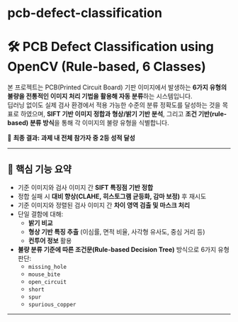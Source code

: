 # pcb-defect-classification
# 🛠️ PCB Defect Classification using OpenCV (Rule-based, 6 Classes)

본 프로젝트는 PCB(Printed Circuit Board) 기판 이미지에서 발생하는 **6가지 유형의 불량을 전통적인 이미지 처리 기법을 활용해 자동 분류**하는 시스템입니다.  
딥러닝 없이도 실제 검사 환경에서 적용 가능한 수준의 분류 정확도를 달성하는 것을 목표로 하였으며, **SIFT 기반 이미지 정합과 형상/밝기 기반 분석**, 그리고 **조건 기반(rule-based) 분류 방식**을 통해 각 이미지의 불량 유형을 식별합니다.

📌 **최종 결과: 과제 내 전체 참가자 중 2등 성적 달성**  


---

## 🧪 핵심 기능 요약

- 기준 이미지와 검사 이미지 간 **SIFT 특징점 기반 정합**
- 정합 실패 시 **대비 향상(CLAHE, 히스토그램 균등화, 감마 보정)** 후 재시도
- 기준 이미지와 정렬된 검사 이미지 간 **차이 영역 검출 및 마스크 처리**
- 단일 결함에 대해:
  - **밝기 비교**
  - **형상 기반 특징 추출** (이심률, 면적 비율, 사각형 유사도, 중심 거리 등)
  - **컨투어 정보** 활용
- **불량 분류 기준에 따른 조건문(Rule-based Decision Tree)** 방식으로 6가지 유형 판단:
  - `missing_hole`
  - `mouse_bite`
  - `open_circuit`
  - `short`
  - `spur`
  - `spurious_copper`

---

